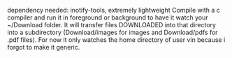 dependency needed: inotify-tools, extremely lightweight
Compile with a c compiler and run it in foreground or background to have it watch your ~/Download folder.
It will transfer files DOWNLOADED into that directory into a subdirectory (Download/images for images and Download/pdfs for .pdf files).
For now it only watches the home directory of user vin because i forgot to make it generic.
